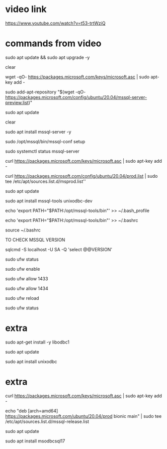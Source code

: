 video link
=============

https://www.youtube.com/watch?v=t53-trtWziQ

commands from video
================

sudo apt update && sudo apt upgrade -y

clear

wget -qO- https://packages.microsoft.com/keys/microsoft.asc | sudo apt-key add -

sudo add-apt-repository "$(wget -qO- https://packages.microsoft.com/config/ubuntu/20.04/mssql-server-preview.list)"

sudo apt update

clear

sudo apt install mssql-server -y

sudo /opt/mssql/bin/mssql-conf setup

sudo systemctl status mssql-server

curl https://packages.microsoft.com/keys/microsoft.asc | sudo apt-key add -


curl https://packages.microsoft.com/config/ubuntu/20.04/prod.list | sudo tee /etc/apt/sources.list.d/msprod.list''

sudo apt update

sudo apt install mssql-tools unixodbc-dev

echo 'export PATH="$PATH:/opt/mssql-tools/bin"' >> ~/.bash_profile

echo 'export PATH="$PATH:/opt/mssql-tools/bin"' >> ~/.bashrc

source ~/.bashrc

TO CHECK MSSQL VERSION

sqlcmd -S localhost -U SA -Q 'select @@VERSION'

sudo ufw status

sudo ufw enable

sudo ufw allow 1433

sudo ufw allow 1434

sudo ufw reload

sudo ufw status

extra
================

sudo apt-get install -y libodbc1

sudo apt update

sudo apt install unixodbc


extra
================
curl https://packages.microsoft.com/keys/microsoft.asc | sudo apt-key add -

echo "deb [arch=amd64] https://packages.microsoft.com/ubuntu/20.04/prod bionic main" | sudo tee /etc/apt/sources.list.d/mssql-release.list

sudo apt update

sudo apt install msodbcsql17
